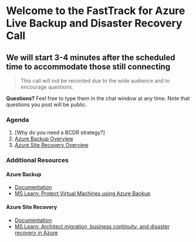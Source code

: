 ﻿# Welcome to the FastTrack for Azure Live Backup and Disaster Recovery Call

## We will start 3-4 minutes after the scheduled time to accommodate those still connecting

> This call will not be recorded due to the wide audience and to encourage questions.

**Questions?** Feel free to type them in the chat window at any time. Note that questions you post will be public.

### Agenda

1. [Why do you need a BCDR strategy?]
1. [Azure Backup Overview](https://docs.microsoft.com/en-us/azure/backup/backup-overview)
1. [Azure Site Recovery Overview](https://docs.microsoft.com/en-us/azure/site-recovery/site-recovery-overview)

### Additional Resources

#### Azure Backup

- [Documentation](https://aka.ms/azure-backup-documentation)
- [MS Learn: Protect Virtual Machines using Azure Backup](https://aka.ms/AzureBackup-Learn)

#### Azure Site Recovery

- [Documentation](https://aka.ms/siterecovery_documentation)
- [MS Learn: Architect migration, business continuity, and disaster recovery in Azure](https://docs.microsoft.com/en-us/learn/paths/architect-migration-bcdr/)